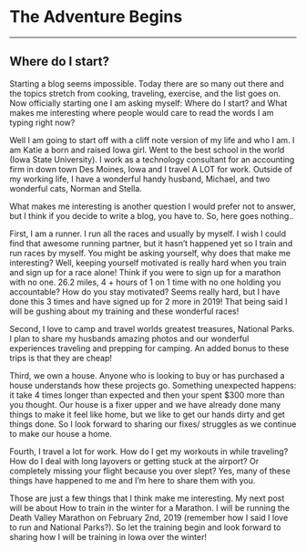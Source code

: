 # The Adventure Begins
---

## Where do I start?

Starting a blog seems impossible. Today there are so many out there and the topics stretch from cooking, traveling, exercise, and the list goes on. Now officially starting one I am asking myself: Where do I start? and What makes me interesting where people would care to read the words I am typing right now? 

Well I am going to start off with a cliff note version of my life and who I am. I am Katie a born and raised Iowa girl. Went to the best school in the world (Iowa State University). I work as a technology consultant for an accounting firm in down town Des Moines, Iowa and I travel A LOT for work. Outside of my working life, I have a wonderful handy husband, Michael, and two wonderful cats, Norman and Stella.

What makes me interesting is another question I would prefer not to answer, but I think if you decide to write a blog, you have to. So, here goes nothing..

First, I am a runner. I run all the races and usually by myself. I wish I could find that awesome running partner, but it hasn’t happened yet so I train and run races by myself. You might be asking yourself, why does that make me interesting? Well, keeping yourself motivated is really hard when you train and sign up for a race alone! Think if you were to sign up for a marathon with no one. 26.2 miles, 4 + hours of 1 on 1 time with no one holding you accountable? How do you stay motivated? Seems really hard, but I have done this 3 times and have signed up for 2 more in 2019! That being said I will be gushing about my training and these wonderful races!

Second, I love to camp and travel worlds greatest treasures, National Parks. I plan to share my husbands amazing photos and our wonderful experiences traveling and prepping for camping. An added bonus to these trips is that they are cheap!

Third, we own a house. Anyone who is looking to buy or has purchased a house understands how these projects go. Something unexpected happens: it take 4 times longer than expected and then your spent $300 more than you thought. Our house is a fixer upper and we have already done many things to make it feel like home, but we like to get our hands dirty and get things done. So I look forward to sharing our fixes/ struggles as we continue to make our house a home.

Fourth, I travel a lot for work. How do I get my workouts in while traveling? How do I deal with long layovers or getting stuck at the airport? Or completely missing your flight because you over slept? Yes, many of these things have happened to me and I’m here to share them with you.

Those are just a few things that I think make me interesting. My next post will be about How to train in the winter for a Marathon. I will be running the Death Valley Marathon on February 2nd, 2019 (remember how I said I love to run and National Parks?). So let the training begin and look forward to sharing how I will be training in Iowa over the winter!